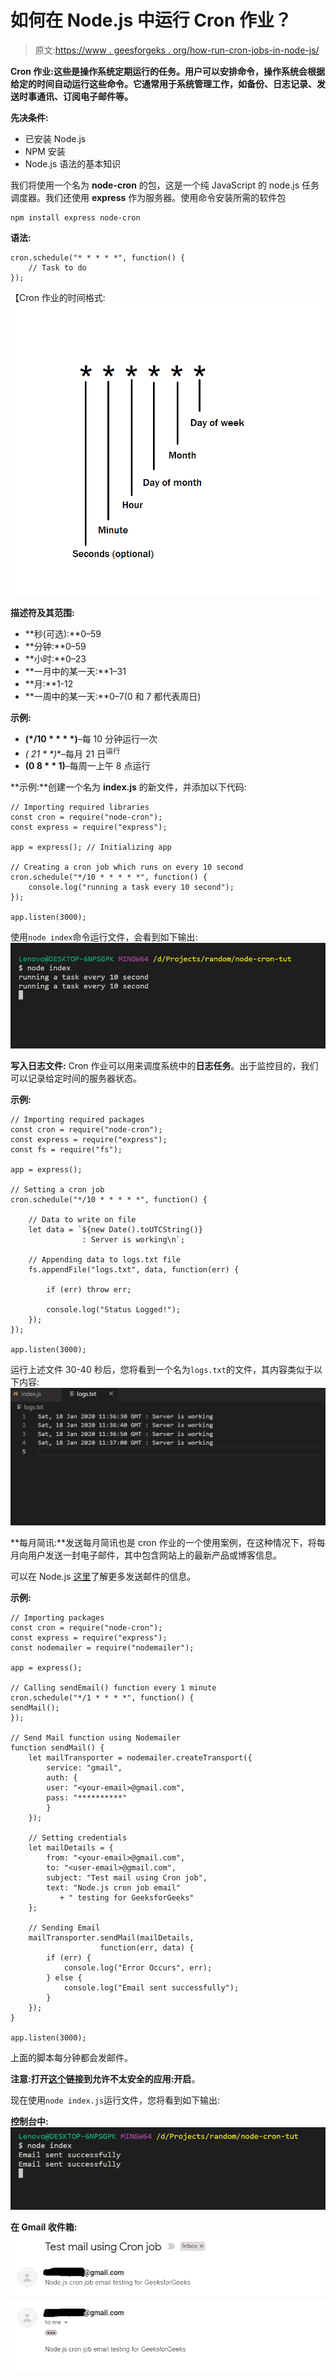 # 如何在 Node.js 中运行 Cron 作业？

> 原文:[https://www . geesforgeks . org/how-run-cron-jobs-in-node-js/](https://www.geeksforgeeks.org/how-to-run-cron-jobs-in-node-js/)

**Cron 作业:**这些是操作系统定期运行的任务。用户可以安排命令，操作系统会根据给定的时间自动运行这些命令。它通常用于系统管理工作，如**备份、日志记录、发送时事通讯、订阅电子邮件等。**

**先决条件:**

*   已安装 Node.js
*   NPM 安装
*   Node.js 语法的基本知识

我们将使用一个名为 **node-cron** 的包，这是一个纯 JavaScript 的 node.js 任务调度器。我们还使用 **express** 作为服务器。使用命令安装所需的软件包

```
npm install express node-cron
```

**语法:**

```
cron.schedule("* * * * *", function() {
    // Task to do
});
```

【Cron 作业的时间格式:
![](img/868ed2f0c66a9e6d18a2e98a7d4176c1.png)

**描述符及其范围:**

*   **秒(可选):**0–59
*   **分钟:**0–59
*   **小时:**0–23
*   **一月中的某一天:**1–31
*   **月:**1-12
*   **一周中的某一天:**0–7(0 和 7 都代表周日)

**示例:**

*   **(*/10 * * * *)**–每 10 分钟运行一次
*   **(* 21 * *)**–每月 21 日<sup>运行</sup>
*   **(0 8 * * 1)**–每周一上午 8 点运行

**示例:**创建一个名为 **index.js** 的新文件，并添加以下代码:

```
// Importing required libraries
const cron = require("node-cron");
const express = require("express");

app = express(); // Initializing app

// Creating a cron job which runs on every 10 second
cron.schedule("*/10 * * * * *", function() {
    console.log("running a task every 10 second");
});

app.listen(3000);
```

使用`node index`命令运行文件，会看到如下输出:
![](img/68cdd6872f09f77588879503a7c7c361.png)

**写入日志文件:** Cron 作业可以用来调度系统中的**日志任务**。出于监控目的，我们可以记录给定时间的服务器状态。

**示例:**

```
// Importing required packages
const cron = require("node-cron");
const express = require("express");
const fs = require("fs");

app = express();

// Setting a cron job
cron.schedule("*/10 * * * * *", function() {

    // Data to write on file
    let data = `${new Date().toUTCString()} 
                : Server is working\n`;

    // Appending data to logs.txt file
    fs.appendFile("logs.txt", data, function(err) {

        if (err) throw err;

        console.log("Status Logged!");
    });
});

app.listen(3000);
```

运行上述文件 30-40 秒后，您将看到一个名为`logs.txt`的文件，其内容类似于以下内容:
![](img/5637855eee22c2eab3e56cb789937567.png)

**每月简讯:**发送每月简讯也是 cron 作业的一个使用案例，在这种情况下，将每月向用户发送一封电子邮件，其中包含网站上的最新产品或博客信息。

可以在 Node.js [这里](https://www.geeksforgeeks.org/how-to-send-email-with-nodemailer-using-gmail-account-in-node-js/)了解更多发送邮件的信息。

**示例:**

```
// Importing packages
const cron = require("node-cron");
const express = require("express");
const nodemailer = require("nodemailer");

app = express();

// Calling sendEmail() function every 1 minute
cron.schedule("*/1 * * * *", function() {
sendMail();
});

// Send Mail function using Nodemailer
function sendMail() {
    let mailTransporter = nodemailer.createTransport({
        service: "gmail",
        auth: {
        user: "<your-email>@gmail.com",
        pass: "**********"
        }
    });

    // Setting credentials
    let mailDetails = {
        from: "<your-email>@gmail.com",
        to: "<user-email>@gmail.com",
        subject: "Test mail using Cron job",
        text: "Node.js cron job email"
           + " testing for GeeksforGeeks"
    };

    // Sending Email
    mailTransporter.sendMail(mailDetails, 
                    function(err, data) {
        if (err) {
            console.log("Error Occurs", err);
        } else {
            console.log("Email sent successfully");
        }
    });
}

app.listen(3000);
```

上面的脚本每分钟都会发邮件。

**注意:**打开[这个](https://myaccount.google.com/lesssecureapps)链接到**允许不太安全的应用:开启**。

现在使用`node index.js`运行文件，您将看到如下输出:

**控制台中:**
![](img/9dd1cc7e82385344e3de7fcfef307f16.png)

**在 Gmail 收件箱:**
![](img/91f23a3e8d6fdca448bf137047631a43.png)
